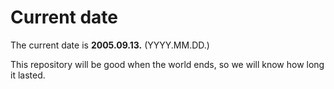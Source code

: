 # Current date

The current date is **2005.09.13.** (YYYY.MM.DD.)

This repository will be good when the world ends, so we will know how long it lasted.